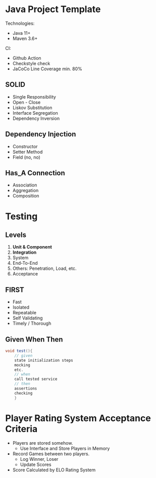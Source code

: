 # Java Project Template

Technologies:
 - Java 11+
 - Maven 3.6+

CI:
 - Github Action
 - Checkstyle check
 - JaCoCo Line Coverage min. 80%

## SOLID

 - Single Responsibility 
 - Open - Close
 - Liskov Substitution
 - Interface Segregation
 - Dependency Inversion


## Dependency Injection
 - Constructor
 - Setter Method
 - Field (no, no)

## Has_A Connection
 - Association
 - Aggregation
 - Composition

# Testing

## Levels

1) __Unit & Component__
2) __Integration__
3) System
4) End-To-End
5) Others: Penetration, Load, etc.
6) Acceptance


## FIRST 
- Fast
- Isolated
- Repeatable
- Self Validating
- Timely / Thorough

## Given When Then
```java
void test(){
    // given
    state initialization steps
    mocking
    etc.
    // when
    call tested service
    // then
    assertions
    checking
    }
```


# Player Rating System Acceptance Criteria

- Players are stored somehow.
  - Use Interface and Store Players in Memory
- Record Games between two players. 
  - Log Winner, Loser
  - Update Scores
- Score Calculated by ELO Rating System
